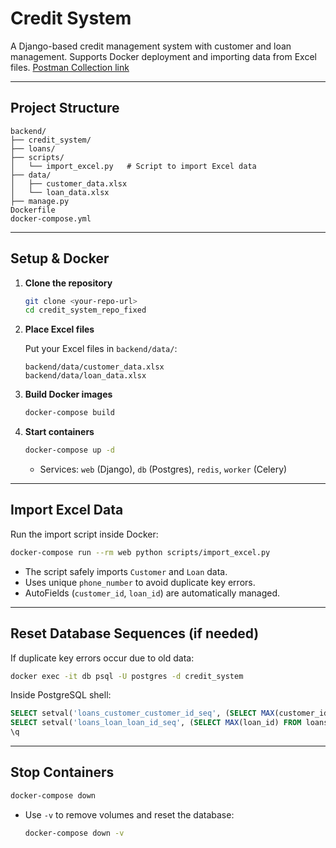 # Credit System

A Django-based credit management system with customer and loan management. Supports Docker deployment and importing data from Excel files. [Postman Collection link](https://www.postman.com/shreenath-py-1057753/workspace/alemeno-assignment/collection/48302399-7f0f058a-3cc5-41be-9bf9-c608068a954a?action=share&creator=48302399)



-----

## **Project Structure**

```
backend/
├── credit_system/        
├── loans/                
├── scripts/
│   └── import_excel.py   # Script to import Excel data
├── data/
│   ├── customer_data.xlsx
│   └── loan_data.xlsx
├── manage.py
Dockerfile
docker-compose.yml
```

-----

## **Setup & Docker**

1.  **Clone the repository**

    ```bash
    git clone <your-repo-url>
    cd credit_system_repo_fixed
    ```

2.  **Place Excel files**

    Put your Excel files in `backend/data/`:

    ```
    backend/data/customer_data.xlsx
    backend/data/loan_data.xlsx
    ```

3.  **Build Docker images**

    ```bash
    docker-compose build
    ```

4.  **Start containers**

    ```bash
    docker-compose up -d
    ```

      * Services: `web` (Django), `db` (Postgres), `redis`, `worker` (Celery)

-----

## **Import Excel Data**

Run the import script inside Docker:

```bash
docker-compose run --rm web python scripts/import_excel.py
```

  * The script safely imports `Customer` and `Loan` data.
  * Uses unique `phone_number` to avoid duplicate key errors.
  * AutoFields (`customer_id`, `loan_id`) are automatically managed.

-----

## **Reset Database Sequences (if needed)**

If duplicate key errors occur due to old data:

```bash
docker exec -it db psql -U postgres -d credit_system
```

Inside PostgreSQL shell:

```sql
SELECT setval('loans_customer_customer_id_seq', (SELECT MAX(customer_id) FROM loans_customer));
SELECT setval('loans_loan_loan_id_seq', (SELECT MAX(loan_id) FROM loans_loan));
\q
```

-----

## **Stop Containers**

```bash
docker-compose down
```

  * Use `-v` to remove volumes and reset the database:

    ```bash
    docker-compose down -v
    ```

